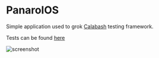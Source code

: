 # PanaroIOS


Simple application used to grok [Calabash](http://calaba.sh/) testing framework.

Tests can be found [here](https://github.com/dcampogiani/CalabashPanaroiOS)

![screenshot](http://i.imgur.com/Z7mxsZY.png)
